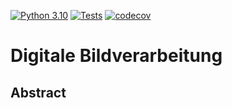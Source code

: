 [![Python 3.10](https://img.shields.io/badge/python-3.10-blue.svg)](https://www.python.org/downloads/release/python-3100/) 
[![Tests](https://github.com/nbs2904/computer-vision/actions/workflows/tests.yaml/badge.svg?branch=master)](https://github.com/nbs2904/computer-vision/actions/workflows/tests.yaml) [![codecov](https://codecov.io/gh/nbs2904/computer-vision/branch/master/graph/badge.svg?token=DOW0K8GJVY)](https://codecov.io/gh/nbs2904/computer-vision)

# Digitale Bildverarbeitung

## Abstract

